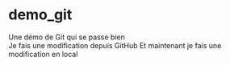 # demo_git
Une démo de Git qui se passe bien  
Je fais une modification depuis GitHub
Et maintenant je fais une modification en local
